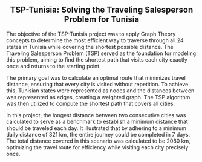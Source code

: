 <h2 align="center"> TSP-Tunisia: Solving the Traveling Salesperson Problem for Tunisia </h2>
 
The objective of the TSP-Tunisia project was to apply Graph Theory concepts to determine the most efficient way to traverse through all 24 states in Tunisia while covering the shortest possible distance. The Traveling Salesperson Problem (TSP) served as the foundation for modeling this problem, aiming to find the shortest path that visits each city exactly once and returns to the starting point.

The primary goal was to calculate an optimal route that minimizes travel distance, ensuring that every city is visited without repetition. To achieve this, Tunisian states were represented as nodes and the distances between was represented as edges, creating a weighted graph. The TSP algorithm was then utilized to compute the shortest path that covers all cities.

In this project, the longest distance between two consecutive cities was calculated to serve as a benchmark to establish a minimum distance that should be traveled each day. It illustrated that by adhering to a minimum daily distance of 321 km, the entire journey could be completed in 7 days. The total distance covered in this scenario was calculated to be 2080 km, optimizing the travel route for efficiency while visiting each city precisely once.
